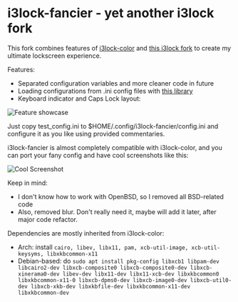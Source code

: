 i3lock-fancier - yet another i3lock fork
========================================

This fork combines features of [i3lock-color](https://github.com/chrjguill/i3lock-color)
and [this i3lock fork](https://github.com/cac03/i3lock/commits/master) to
create my ultimate lockscreen experience.


Features:
* Separated configuration variables and more cleaner code in future
* Loading configurations from .ini config files with [this library](https://github.com/rxi/ini)
* Keyboard indicator and Caps Lock layout:

![Feature showcase](https://raw.githubusercontent.com/SuperPrower/i3lock-fancier/master/feature.png)

Just copy test_config.ini to $HOME/.config/i3lock-fancier/config.ini and
configure it as you like using provided commentaries.

i3lock-fancier is almost completely compatible with i3lock-color, and you can
port your fany config and have cool screenshots like this:

![Cool Screenshot](https://raw.githubusercontent.com/SuperPrower/i3lock-fancier/master/screenshot.png)

Keep in mind:
* I don't know how to work with OpenBSD, so I removed all BSD-related code
* Also, removed blur. Don't really need it, maybe will add it later, after
major code refactor.

Dependencies are mostly inherited from i3lock-color:
* Arch: install `cairo, libev, libx11, pam, xcb-util-image, xcb-util-keysyms, libxkbcommon-x11`
* Debian-based: do `sudo apt install pkg-config libxcb1 libpam-dev libcairo2-dev libxcb-composite0 libxcb-composite0-dev libxcb-xinerama0-dev libev-dev libx11-dev libx11-xcb-dev libxkbcommon0 libxkbcommon-x11-0 libxcb-dpms0-dev libxcb-image0-dev libxcb-util0-dev libxcb-xkb-dev libxkbfile-dev libxkbcommon-x11-dev libxkbcommon-dev`
